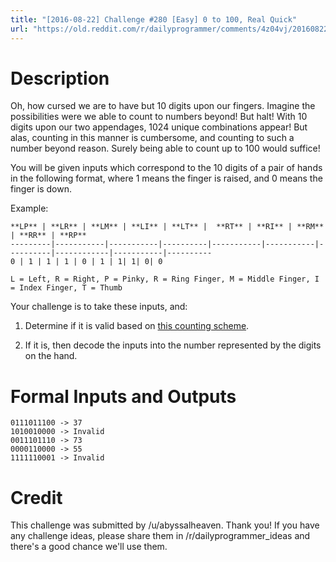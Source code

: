 ```yaml
---
title: "[2016-08-22] Challenge #280 [Easy] 0 to 100, Real Quick"
url: "https://old.reddit.com/r/dailyprogrammer/comments/4z04vj/20160822_challenge_280_easy_0_to_100_real_quick/"
---
```


# Description

Oh, how cursed we are to have but 10 digits upon our fingers. Imagine the possibilities were we able to count to numbers beyond! But halt! With 10 digits upon our two appendages, 1024 unique combinations appear! But alas, counting in this manner is cumbersome, and counting to such a number beyond reason. Surely being able to count up to 100 would suffice!


You will be given inputs which correspond to the 10 digits of a pair of hands in the following format, where 1 means the finger is raised, and 0 means the finger is down.

Example:

    **LP** | **LR** | **LM** | **LI** | **LT** |  **RT** | **RI** | **RM** | **RR** | **RP**
    ---------|-----------|-----------|----------|-----------|-----------|----------|------------|-----------|----------
    0 | 1 | 1 | 1 | 0 | 1 | 1| 1| 0| 0
    
    L = Left, R = Right, P = Pinky, R = Ring Finger, M = Middle Finger, I = Index Finger, T = Thumb


Your challenge is to take these inputs, and:

1. Determine if it is valid based on [this counting scheme](http://www.wikihow.com/Count-to-99-on-Your-Fingers). 

2. If it is, then decode the inputs into the number represented by the digits on the hand.

# Formal Inputs and Outputs


    0111011100 -> 37
    1010010000 -> Invalid
    0011101110 -> 73
    0000110000 -> 55
    1111110001 -> Invalid

# Credit

This challenge was submitted by /u/abyssalheaven. Thank you! If you have any challenge ideas, please share them in /r/dailyprogrammer_ideas and there's a good chance we'll use them. 